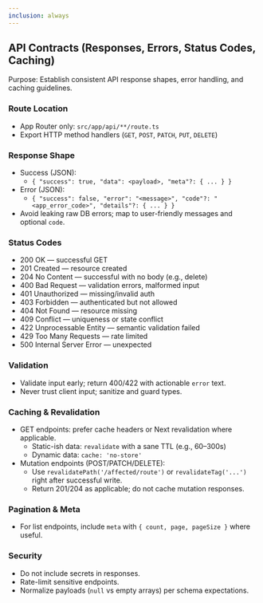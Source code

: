 ```yaml
---
inclusion: always
---
```

## API Contracts (Responses, Errors, Status Codes, Caching)

Purpose: Establish consistent API response shapes, error handling, and caching guidelines.

### Route Location
- App Router only: `src/app/api/**/route.ts`
- Export HTTP method handlers (`GET`, `POST`, `PATCH`, `PUT`, `DELETE`)

### Response Shape
- Success (JSON):
  - `{ "success": true, "data": <payload>, "meta"?: { ... } }`
- Error (JSON):
  - `{ "success": false, "error": "<message>", "code"?: "<app_error_code>", "details"?: { ... } }`
- Avoid leaking raw DB errors; map to user-friendly messages and optional `code`.

### Status Codes
- 200 OK — successful GET
- 201 Created — resource created
- 204 No Content — successful with no body (e.g., delete)
- 400 Bad Request — validation errors, malformed input
- 401 Unauthorized — missing/invalid auth
- 403 Forbidden — authenticated but not allowed
- 404 Not Found — resource missing
- 409 Conflict — uniqueness or state conflict
- 422 Unprocessable Entity — semantic validation failed
- 429 Too Many Requests — rate limited
- 500 Internal Server Error — unexpected

### Validation
- Validate input early; return 400/422 with actionable `error` text.
- Never trust client input; sanitize and guard types.

### Caching & Revalidation
- GET endpoints: prefer cache headers or Next revalidation where applicable.
  - Static-ish data: `revalidate` with a sane TTL (e.g., 60–300s)
  - Dynamic data: `cache: 'no-store'`
- Mutation endpoints (POST/PATCH/DELETE):
  - Use `revalidatePath('/affected/route')` or `revalidateTag('...')` right after successful write.
  - Return 201/204 as applicable; do not cache mutation responses.

### Pagination & Meta
- For list endpoints, include `meta` with `{ count, page, pageSize }` where useful.

### Security
- Do not include secrets in responses.
- Rate-limit sensitive endpoints.
- Normalize payloads (`null` vs empty arrays) per schema expectations.

